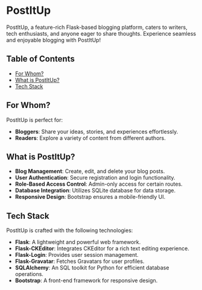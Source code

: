 # PostItUp 

PostItUp, a feature-rich Flask-based blogging platform, caters to writers, tech enthusiasts, and anyone eager to share thoughts. Experience seamless and enjoyable blogging with PostItUp!
## Table of Contents

- [For Whom?](#for-whom)
- [What is PostItUp?](#what-is-postitup)
- [Tech Stack](#tech-stack)

## For Whom?

PostItUp is perfect for:

- **Bloggers**: Share your ideas, stories, and experiences effortlessly.
- **Readers**: Explore a variety of content from different authors.
  
## What is PostItUp?

- **Blog Management**: Create, edit, and delete your blog posts.
- **User Authentication**: Secure registration and login functionality.
- **Role-Based Access Control**: Admin-only access for certain routes.
- **Database Integration**: Utilizes SQLite database for data storage.
- **Responsive Design**: Bootstrap ensures a mobile-friendly UI.

## Tech Stack

PostItUp is crafted with the following technologies:

- **Flask**: A lightweight and powerful web framework.
- **Flask-CKEditor**: Integrates CKEditor for a rich text editing experience.
- **Flask-Login**: Provides user session management.
- **Flask-Gravatar**: Fetches Gravatars for user profiles.
- **SQLAlchemy**: An SQL toolkit for Python for efficient database operations.
- **Bootstrap**: A front-end framework for responsive design.
